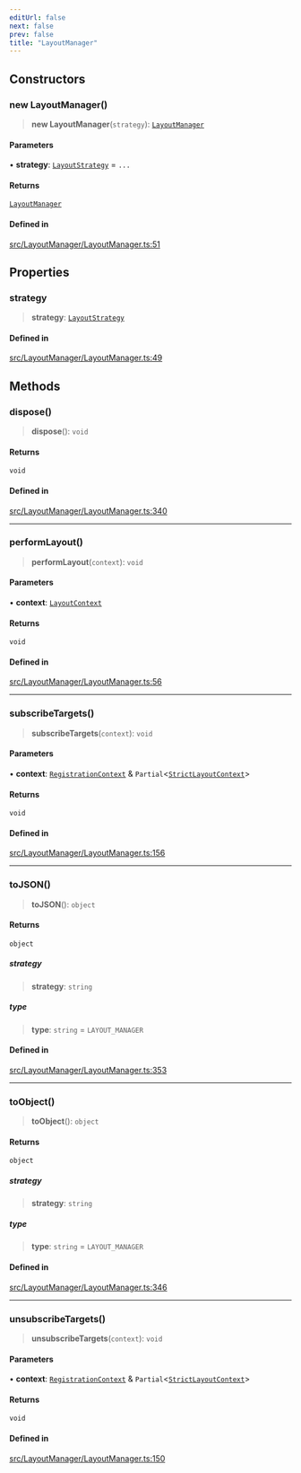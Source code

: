 ```yaml
---
editUrl: false
next: false
prev: false
title: "LayoutManager"
---
```


## Constructors

### new LayoutManager()

> **new LayoutManager**(`strategy`): [`LayoutManager`](/api/classes/layoutmanager/)

#### Parameters

• **strategy**: [`LayoutStrategy`](/api/classes/layoutstrategy/) = `...`

#### Returns

[`LayoutManager`](/api/classes/layoutmanager/)

#### Defined in

[src/LayoutManager/LayoutManager.ts:51](https://github.com/fabricjs/fabric.js/blob/a0b4adf41e0a1fd81824114cedd4c32bfb8cac25/src/LayoutManager/LayoutManager.ts#L51)

## Properties

### strategy

> **strategy**: [`LayoutStrategy`](/api/classes/layoutstrategy/)

#### Defined in

[src/LayoutManager/LayoutManager.ts:49](https://github.com/fabricjs/fabric.js/blob/a0b4adf41e0a1fd81824114cedd4c32bfb8cac25/src/LayoutManager/LayoutManager.ts#L49)

## Methods

### dispose()

> **dispose**(): `void`

#### Returns

`void`

#### Defined in

[src/LayoutManager/LayoutManager.ts:340](https://github.com/fabricjs/fabric.js/blob/a0b4adf41e0a1fd81824114cedd4c32bfb8cac25/src/LayoutManager/LayoutManager.ts#L340)

***

### performLayout()

> **performLayout**(`context`): `void`

#### Parameters

• **context**: [`LayoutContext`](/api/type-aliases/layoutcontext/)

#### Returns

`void`

#### Defined in

[src/LayoutManager/LayoutManager.ts:56](https://github.com/fabricjs/fabric.js/blob/a0b4adf41e0a1fd81824114cedd4c32bfb8cac25/src/LayoutManager/LayoutManager.ts#L56)

***

### subscribeTargets()

> **subscribeTargets**(`context`): `void`

#### Parameters

• **context**: [`RegistrationContext`](/api/type-aliases/registrationcontext/) & `Partial`\<[`StrictLayoutContext`](/api/type-aliases/strictlayoutcontext/)\>

#### Returns

`void`

#### Defined in

[src/LayoutManager/LayoutManager.ts:156](https://github.com/fabricjs/fabric.js/blob/a0b4adf41e0a1fd81824114cedd4c32bfb8cac25/src/LayoutManager/LayoutManager.ts#L156)

***

### toJSON()

> **toJSON**(): `object`

#### Returns

`object`

##### strategy

> **strategy**: `string`

##### type

> **type**: `string` = `LAYOUT_MANAGER`

#### Defined in

[src/LayoutManager/LayoutManager.ts:353](https://github.com/fabricjs/fabric.js/blob/a0b4adf41e0a1fd81824114cedd4c32bfb8cac25/src/LayoutManager/LayoutManager.ts#L353)

***

### toObject()

> **toObject**(): `object`

#### Returns

`object`

##### strategy

> **strategy**: `string`

##### type

> **type**: `string` = `LAYOUT_MANAGER`

#### Defined in

[src/LayoutManager/LayoutManager.ts:346](https://github.com/fabricjs/fabric.js/blob/a0b4adf41e0a1fd81824114cedd4c32bfb8cac25/src/LayoutManager/LayoutManager.ts#L346)

***

### unsubscribeTargets()

> **unsubscribeTargets**(`context`): `void`

#### Parameters

• **context**: [`RegistrationContext`](/api/type-aliases/registrationcontext/) & `Partial`\<[`StrictLayoutContext`](/api/type-aliases/strictlayoutcontext/)\>

#### Returns

`void`

#### Defined in

[src/LayoutManager/LayoutManager.ts:150](https://github.com/fabricjs/fabric.js/blob/a0b4adf41e0a1fd81824114cedd4c32bfb8cac25/src/LayoutManager/LayoutManager.ts#L150)
